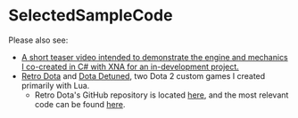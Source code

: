 # SelectedSampleCode

Please also see:

- [A short teaser video intended to demonstrate the engine and mechanics I co-created in C# with XNA for an in-development project.](https://www.youtube.com/watch?v=iaAdAk2Qyno)
- [Retro Dota](http://steamcommunity.com/sharedfiles/filedetails/?id=410883658) and [Dota Detuned](http://steamcommunity.com/sharedfiles/filedetails/?id=433203584), two Dota 2 custom games I created primarily with Lua.
    - Retro Dota's GitHub repository is located [here](https://github.com/Rookdota/RetroDota), and the most relevant code can be found [here](https://github.com/Rookdota/RetroDota/tree/master/game/dota_addons/retrodota/scripts/vscripts/heroes/hero_invoker).
